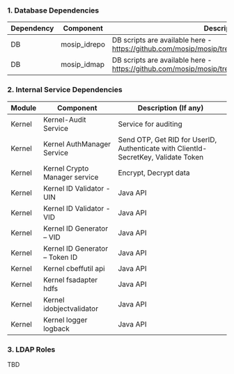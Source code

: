 ### 1. Database Dependencies
Dependency|Component|Description (If any)
-----|--------------|----------------
DB|mosip_idrepo|DB scripts are available here - https://github.com/mosip/mosip/tree/0.12.0/scripts/database/mosip_idrepo
DB|mosip_idmap|DB scripts are available here - https://github.com/mosip/mosip/tree/0.12.0/scripts/database/mosip_idmap



### 2.  Internal Service Dependencies
Module|Component|Description (If any)
-------|--------------|----------------
Kernel|Kernel-Audit Service| Service for auditing
Kernel|Kernel AuthManager Service|Send OTP, Get RID for UserID, Authenticate with ClientId-SecretKey, Validate Token
Kernel|Kernel Crypto Manager service|Encrypt, Decrypt data
Kernel|Kernel ID Validator - UIN|Java API
Kernel|Kernel ID Validator - VID|Java API
Kernel|Kernel ID Generator – VID|Java API
Kernel|Kernel ID Generator – Token ID|Java API
Kernel|Kernel cbeffutil api|Java API
Kernel|Kernel fsadapter hdfs|Java API
Kernel|Kernel idobjectvalidator|Java API
Kernel|Kernel logger logback|Java API


### 3.  LDAP Roles
TBD